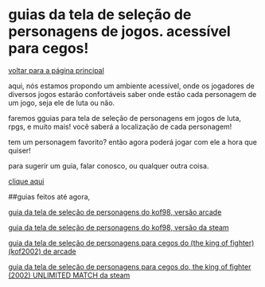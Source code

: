 ﻿# guias da tela de seleção de personagens de jogos. acessível para cegos!


[voltar para a página principal](index)


aqui, nós estamos propondo um ambiente acessível, onde os jogadores de diversos jogos estarão confortáveis saber onde estão cada personagem de um jogo, seja ele de luta ou não.


faremos gguias para tela de seleção de personagens em jogos de luta, rpgs, e muito mais! você saberá a localização de cada personagem!


tem um personagem favorito? então agora poderá jogar com ele a hora que quiser!


para sugerir um guia, falar conosco, ou qualquer outra coisa. 


[clique aqui](https://bit.ly/31bORp8)


##guias feitos até agora,


[guia da tela de seleção de personagens do kof98, versão arcade](kof98-arcade)


[guia da tela de seleção de personagens do kof98, versão da steam](guia-kof-98-steam)


[guia da tela de seleção de personagens para cegos do (the king of fighter) (kof2002) de arcade](kof-2002-arcade)


[guia da tela de seleção de personagens para cegos do, the king of fighter (2002) UNLIMITED MATCH da steam](kof-2002-unlimited-match-guia)